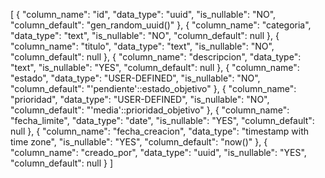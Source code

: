 [
  {
    "column_name": "id",
    "data_type": "uuid",
    "is_nullable": "NO",
    "column_default": "gen_random_uuid()"
  },
  {
    "column_name": "categoria",
    "data_type": "text",
    "is_nullable": "NO",
    "column_default": null
  },
  {
    "column_name": "titulo",
    "data_type": "text",
    "is_nullable": "NO",
    "column_default": null
  },
  {
    "column_name": "descripcion",
    "data_type": "text",
    "is_nullable": "YES",
    "column_default": null
  },
  {
    "column_name": "estado",
    "data_type": "USER-DEFINED",
    "is_nullable": "NO",
    "column_default": "'pendiente'::estado_objetivo"
  },
  {
    "column_name": "prioridad",
    "data_type": "USER-DEFINED",
    "is_nullable": "NO",
    "column_default": "'media'::prioridad_objetivo"
  },
  {
    "column_name": "fecha_limite",
    "data_type": "date",
    "is_nullable": "YES",
    "column_default": null
  },
  {
    "column_name": "fecha_creacion",
    "data_type": "timestamp with time zone",
    "is_nullable": "YES",
    "column_default": "now()"
  },
  {
    "column_name": "creado_por",
    "data_type": "uuid",
    "is_nullable": "YES",
    "column_default": null
  }
]